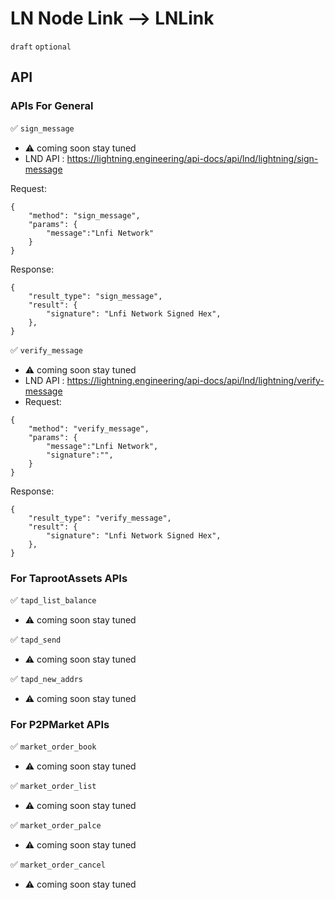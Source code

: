 LN Node Link --> LNLink
======
`draft` `optional`
## API

### APIs For General
✅ `sign_message`
- ⚠️ coming soon stay tuned
- LND API : https://lightning.engineering/api-docs/api/lnd/lightning/sign-message

Request:
```jsonc
{
    "method": "sign_message",
    "params": {
        "message":"Lnfi Network"
    }
}
```
Response:
```jsonc
{
    "result_type": "sign_message",
    "result": {
        "signature": "Lnfi Network Signed Hex",
    },
}
```
✅ `verify_message`
- ⚠️ coming soon stay tuned
- LND API : https://lightning.engineering/api-docs/api/lnd/lightning/verify-message
- Request:
```jsonc
{
    "method": "verify_message",
    "params": {
        "message":"Lnfi Network",
        "signature":"",
    }
}
```
Response:
```jsonc
{
    "result_type": "verify_message",
    "result": {
        "signature": "Lnfi Network Signed Hex",
    },
}
```
### For TaprootAssets APIs
✅ `tapd_list_balance`
- ⚠️ coming soon stay tuned

✅ `tapd_send`
- ⚠️ coming soon stay tuned

✅ `tapd_new_addrs`
- ⚠️ coming soon stay tuned

### For P2PMarket APIs
✅ `market_order_book`
- ⚠️ coming soon stay tuned

✅ `market_order_list`
- ⚠️ coming soon stay tuned

✅ `market_order_palce`
- ⚠️ coming soon stay tuned

✅ `market_order_cancel`
- ⚠️ coming soon stay tuned

